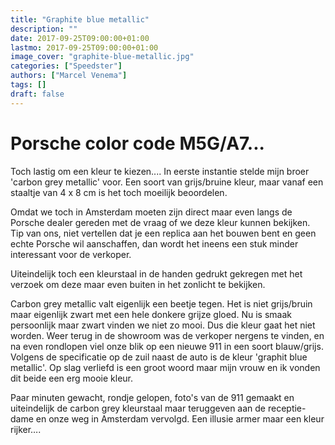 ```yaml
---
title: "Graphite blue metallic"
description: ""
date: 2017-09-25T09:00:00+01:00
lastmo: 2017-09-25T09:00:00+01:00
image_cover: "graphite-blue-metallic.jpg"
categories: ["Speedster"]
authors: ["Marcel Venema"] 
tags: []
draft: false
---
```


# Porsche color code M5G/A7...

Toch lastig om een kleur te kiezen.... In eerste instantie stelde mijn broer 'carbon grey metallic' voor. Een soort van grijs/bruine kleur, maar vanaf een staaltje van 4 x 8 cm is het toch moeilijk beoordelen. 

Omdat we toch in Amsterdam moeten zijn direct maar even langs de Porsche dealer gereden met de vraag of we deze kleur kunnen bekijken. Tip van ons, niet vertellen dat je een replica aan het bouwen bent en geen echte Porsche wil aanschaffen, dan wordt het ineens een stuk minder interessant voor de verkoper. 

Uiteindelijk toch een kleurstaal in de handen gedrukt gekregen met het verzoek om deze maar even buiten in het zonlicht te bekijken. 

Carbon grey metallic valt eigenlijk een beetje tegen. Het is niet grijs/bruin maar eigenlijk zwart met een hele donkere grijze gloed. Nu is smaak persoonlijk maar zwart vinden we niet zo mooi. Dus die kleur gaat het niet worden. Weer terug in de showroom was de verkoper nergens te vinden, en na even rondlopen viel onze blik op een nieuwe 911 in een soort blauw/grijs. Volgens de specificatie op de zuil naast de auto is de kleur 'graphit blue metallic'. Op slag verliefd is een groot woord maar mijn vrouw en ik vonden dit beide een erg mooie kleur.

Paar minuten gewacht, rondje gelopen, foto's van de 911 gemaakt en uiteindelijk de carbon grey kleurstaal maar teruggeven aan de receptie-dame en onze weg in Amsterdam vervolgd. Een illusie armer maar een kleur rijker….

&nbsp;
